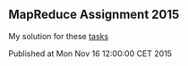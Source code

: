 MapReduce Assignment 2015
-------------------------

My solution for these [tasks](http://tu-dresden.de/die_tu_dresden/fakultaeten/fakultaet_informatik/sysa/se/teaching/courses/ws/systems_engineering_2/ws15/SE2-2015-A1-MapReduce.pdf)

Published at Mon Nov 16 12:00:00 CET 2015
